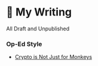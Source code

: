 
# 📓 My Writing 

All Draft and Unpublished 

### Op-Ed Style
- [Crypto is Not Just for Monkeys](/writings/cryptoIsNotJustForMonkeys.md)
